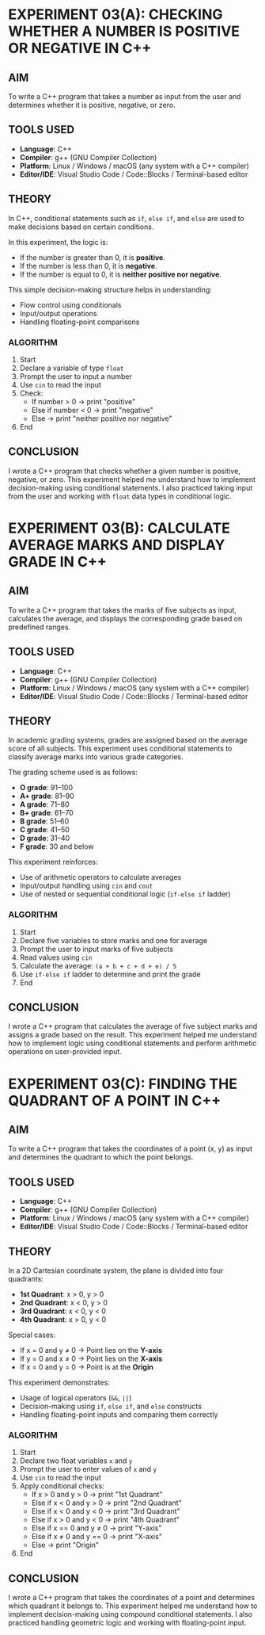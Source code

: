 # EXPERIMENT 03(A): CHECKING WHETHER A NUMBER IS POSITIVE OR NEGATIVE IN C++

## AIM
To write a C++ program that takes a number as input from the user and determines whether it is positive, negative, or zero.

## TOOLS USED
- **Language**: C++
- **Compiler**: g++ (GNU Compiler Collection)
- **Platform**: Linux / Windows / macOS (any system with a C++ compiler)
- **Editor/IDE**: Visual Studio Code / Code::Blocks / Terminal-based editor

## THEORY
In C++, conditional statements such as `if`, `else if`, and `else` are used to make decisions based on certain conditions.

In this experiment, the logic is:
- If the number is greater than 0, it is **positive**.
- If the number is less than 0, it is **negative**.
- If the number is equal to 0, it is **neither positive nor negative**.

This simple decision-making structure helps in understanding:
- Flow control using conditionals
- Input/output operations
- Handling floating-point comparisons

### ALGORITHM
1. Start  
2. Declare a variable of type `float`  
3. Prompt the user to input a number  
4. Use `cin` to read the input  
5. Check:
   - If number > 0 → print "positive"
   - Else if number < 0 → print "negative"
   - Else → print "neither positive nor negative"
6. End

## CONCLUSION
I wrote a C++ program that checks whether a given number is positive, negative, or zero. This experiment helped me understand how to implement decision-making using conditional statements. I also practiced taking input from the user and working with `float` data types in conditional logic.

# EXPERIMENT 03(B): CALCULATE AVERAGE MARKS AND DISPLAY GRADE IN C++

## AIM
To write a C++ program that takes the marks of five subjects as input, calculates the average, and displays the corresponding grade based on predefined ranges.

## TOOLS USED
- **Language**: C++
- **Compiler**: g++ (GNU Compiler Collection)
- **Platform**: Linux / Windows / macOS (any system with a C++ compiler)
- **Editor/IDE**: Visual Studio Code / Code::Blocks / Terminal-based editor

## THEORY
In academic grading systems, grades are assigned based on the average score of all subjects. This experiment uses conditional statements to classify average marks into various grade categories.

The grading scheme used is as follows:
- **O grade**: 91–100  
- **A+ grade**: 81–90  
- **A grade**: 71–80  
- **B+ grade**: 61–70  
- **B grade**: 51–60  
- **C grade**: 41–50  
- **D grade**: 31–40  
- **F grade**: 30 and below  

This experiment reinforces:
- Use of arithmetic operators to calculate averages
- Input/output handling using `cin` and `cout`
- Use of nested or sequential conditional logic (`if-else if` ladder)

### ALGORITHM
1. Start  
2. Declare five variables to store marks and one for average  
3. Prompt the user to input marks of five subjects  
4. Read values using `cin`  
5. Calculate the average: `(a + b + c + d + e) / 5`  
6. Use `if-else if` ladder to determine and print the grade  
7. End  

## CONCLUSION
I wrote a C++ program that calculates the average of five subject marks and assigns a grade based on the result. This experiment helped me understand how to implement logic using conditional statements and perform arithmetic operations on user-provided input.

# EXPERIMENT 03(C): FINDING THE QUADRANT OF A POINT IN C++

## AIM
To write a C++ program that takes the coordinates of a point (x, y) as input and determines the quadrant to which the point belongs.

## TOOLS USED
- **Language**: C++
- **Compiler**: g++ (GNU Compiler Collection)
- **Platform**: Linux / Windows / macOS (any system with a C++ compiler)
- **Editor/IDE**: Visual Studio Code / Code::Blocks / Terminal-based editor

## THEORY
In a 2D Cartesian coordinate system, the plane is divided into four quadrants:

- **1st Quadrant**: x > 0, y > 0  
- **2nd Quadrant**: x < 0, y > 0  
- **3rd Quadrant**: x < 0, y < 0  
- **4th Quadrant**: x > 0, y < 0  

Special cases:
- If x = 0 and y ≠ 0 → Point lies on the **Y-axis**  
- If y = 0 and x ≠ 0 → Point lies on the **X-axis**  
- If x = 0 and y = 0 → Point is at the **Origin**

This experiment demonstrates:
- Usage of logical operators (`&&`, `||`)
- Decision-making using `if`, `else if`, and `else` constructs
- Handling floating-point inputs and comparing them correctly

### ALGORITHM
1. Start  
2. Declare two float variables `x` and `y`  
3. Prompt the user to enter values of `x` and `y`  
4. Use `cin` to read the input  
5. Apply conditional checks:
   - If x > 0 and y > 0 → print "1st Quadrant"
   - Else if x < 0 and y > 0 → print "2nd Quadrant"
   - Else if x < 0 and y < 0 → print "3rd Quadrant"
   - Else if x > 0 and y < 0 → print "4th Quadrant"
   - Else if x == 0 and y ≠ 0 → print "Y-axis"
   - Else if x ≠ 0 and y == 0 → print "X-axis"
   - Else → print "Origin"  
6. End

## CONCLUSION
I wrote a C++ program that takes the coordinates of a point and determines which quadrant it belongs to. This experiment helped me understand how to implement decision-making using compound conditional statements. I also practiced handling geometric logic and working with floating-point input.
